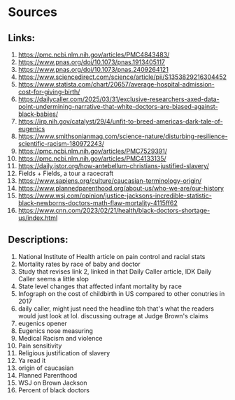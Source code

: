 # Sources

## Links:
1. https://pmc.ncbi.nlm.nih.gov/articles/PMC4843483/  
2. https://www.pnas.org/doi/10.1073/pnas.1913405117
3. https://www.pnas.org/doi/10.1073/pnas.2409264121
4. https://www.sciencedirect.com/science/article/pii/S1353829216304452
5. https://www.statista.com/chart/20657/average-hospital-admission-cost-for-giving-birth/
6. https://dailycaller.com/2025/03/31/exclusive-researchers-axed-data-point-undermining-narrative-that-white-doctors-are-biased-against-black-babies/
7. https://irp.nih.gov/catalyst/29/4/unfit-to-breed-americas-dark-tale-of-eugenics
8. https://www.smithsonianmag.com/science-nature/disturbing-resilience-scientific-racism-180972243/
9. https://pmc.ncbi.nlm.nih.gov/articles/PMC7529391/
10. https://pmc.ncbi.nlm.nih.gov/articles/PMC4133135/
11. https://daily.jstor.org/how-antebellum-christians-justified-slavery/
12. Fields + Fields, a tour a racecraft
13. https://www.sapiens.org/culture/caucasian-terminology-origin/
14. https://www.plannedparenthood.org/about-us/who-we-are/our-history
15. https://www.wsj.com/opinion/justice-jacksons-incredible-statistic-black-newborns-doctors-math-flaw-mortality-4115ff62
16. https://www.cnn.com/2023/02/21/health/black-doctors-shortage-us/index.html

## Descriptions:
1. National Institute of Health article on pain control and racial stats
2. Mortality rates by race of baby and doctor
3. Study that revises link 2, linked in that Daily Caller article, IDK Daily Caller seems a little slop
4. State level changes that affected infant mortality by race
5. Infograph on the cost of childbirth in US compared to other conutries in 2017
6. daily caller, might just need the headline tbh that's what the readers would just look at lol. discussing outrage at Judge Brown's claims
7. eugenics opener
8. Eugenics nose measuring
9. Medical Racism and violence
10. Pain sensitivity
11. Religious justification of slavery
12. Ya read it 
13. origin of caucasian
14. Planned Parenthood
15. WSJ on Brown Jackson
16. Percent of black doctors
